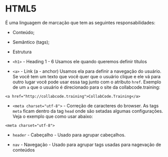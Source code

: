 # HTML5

É uma linguagem de marcação que tem as seguintes responsabilidades:

- Conteúdo;
- Semântico (tags);
- Estrutura


- `<h1>` - Heading 1 - 6
Usamos ele quando queremos definir títulos

- `<a>` - Link (a - anchor) 
Usamos ela para definir a navegação do usuário. Se você tem um texto que você quer que o usuário clique e ele vá para outro lugar você pode usar essa tag junto com o atributo `href`. Exemplo de um `a` que o usuário é direcionado para o site da collabcode.training:

```
<a href="http://collabcode.training">CollabCode.Training</a>
```

- `<meta charset="utf-8">` - Correção de caracteres do browser.
As tags `meta` ficam dentro da tag `head` onde são setadas algumas configurações. Veja o exemplo que como usar abaixo:
```
<meta charset="utf-8">
```

- `header` - Cabeçalho -
Usado para agrupar cabeçalhos.

- `nav` - Navegação - 
Usado para agrupar tags usadas para nagevação de conteúdos